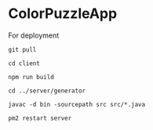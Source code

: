 # ColorPuzzleApp

For deployment

`git pull`

`cd client`

`npm run build`

`cd ../server/generator`

`javac -d bin -sourcepath src src/*.java`

`pm2 restart server`
